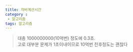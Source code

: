 ```yaml
---
title: 자바계산시간
category :
 - 알고리즘
tags: 알고리즘
---
```

> 대충 1000000000(10억번) 정도에 0.3초.<br/>
고로 대부분 문제가 1초이내이므로 10억번 전후정도는 괜찮다
